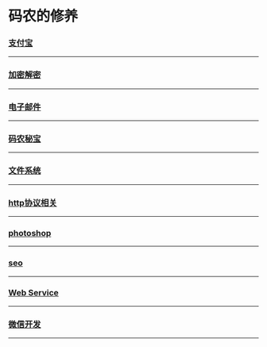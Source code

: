 码农的修养
==========

### [支付宝](alipay/index)

---

### [加密解密](crypto/index)

---

### [电子邮件](email/index)

---

### [码农秘宝](encyclopedia/index)

---

### [文件系统](file-system/index)

---

### [http协议相关](http/index)

---

### [photoshop](photoshop/index)

---

### [seo](seo/index)

---

### [Web Service](web-service/index)

---

### [微信开发](wechat/index)

---
